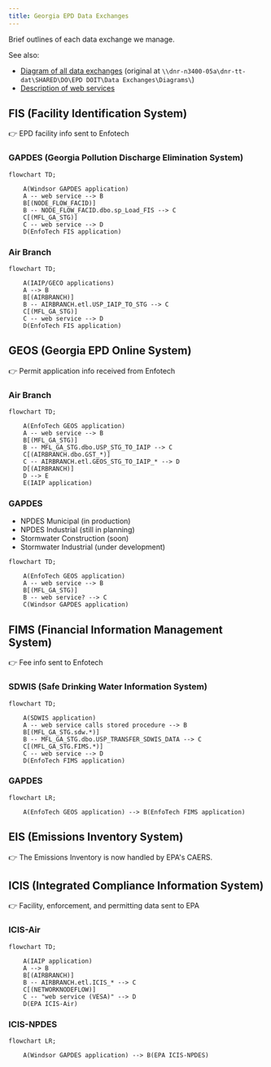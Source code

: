 ```yaml
---
title: Georgia EPD Data Exchanges
---
```


Brief outlines of each data exchange we manage.

See also:

* [Diagram of all data exchanges](data-exchange-diagram.pdf) (original at `\\dnr-n3400-05a\dnr-tt-dat\SHARED\DO\EPD DOIT\Data Exchanges\Diagrams\`)
* [Description of web services](web-services.html)

## FIS (Facility Identification System)

👉 EPD facility info sent to Enfotech

### GAPDES (Georgia Pollution Discharge Elimination System)

```mermaid
flowchart TD;

    A(Windsor GAPDES application)
    A -- web service --> B
    B[(NODE_FLOW_FACID)]
    B -- NODE_FLOW_FACID.dbo.sp_Load_FIS --> C
    C[(MFL_GA_STG)]
    C -- web service --> D
    D(EnfoTech FIS application)
```

### Air Branch

```mermaid
flowchart TD;

    A(IAIP/GECO applications)
    A --> B
    B[(AIRBRANCH)]
    B -- AIRBRANCH.etl.USP_IAIP_TO_STG --> C
    C[(MFL_GA_STG)]
    C -- web service --> D
    D(EnfoTech FIS application)
```

## GEOS (Georgia EPD Online System)

👉 Permit application info received from Enfotech

### Air Branch

```mermaid
flowchart TD;

    A(EnfoTech GEOS application)
    A -- web service --> B
    B[(MFL_GA_STG)]
    B -- MFL_GA_STG.dbo.USP_STG_TO_IAIP --> C
    C[(AIRBRANCH.dbo.GST_*)]
    C -- AIRBRANCH.etl.GEOS_STG_TO_IAIP_* --> D
    D[(AIRBRANCH)]
    D --> E
    E(IAIP application)
```

### GAPDES

* NPDES Municipal (in production)
* NPDES Industrial (still in planning)
* Stormwater Construction (soon)
* Stormwater Industrial (under development)

```mermaid
flowchart TD;

    A(EnfoTech GEOS application)
    A -- web service --> B
    B[(MFL_GA_STG)]
    B -- web service? --> C
    C(Windsor GAPDES application)
```

## FIMS (Financial Information Management System)

👉 Fee info sent to Enfotech

### SDWIS (Safe Drinking Water Information System)

```mermaid
flowchart TD;

    A(SDWIS application)
    A -- web service calls stored procedure --> B
    B[(MFL_GA_STG.sdw.*)]
    B -- MFL_GA_STG.dbo.USP_TRANSFER_SDWIS_DATA --> C
    C[(MFL_GA_STG.FIMS.*)]
    C -- web service --> D
    D(EnfoTech FIMS application)
```

### GAPDES

```mermaid
flowchart LR;

    A(EnfoTech GEOS application) --> B(EnfoTech FIMS application)
```

## EIS (Emissions Inventory System)

👉 The Emissions Inventory is now handled by EPA's CAERS.

## ICIS (Integrated Compliance Information System)

👉 Facility, enforcement, and permitting data sent to EPA

### ICIS-Air

```mermaid
flowchart TD;

    A(IAIP application)
    A --> B
    B[(AIRBRANCH)]
    B -- AIRBRANCH.etl.ICIS_* --> C
    C[(NETWORKNODEFLOW)]
    C -- "web service (VESA)" --> D
    D(EPA ICIS-Air)
```

### ICIS-NPDES

```mermaid
flowchart LR;

    A(Windsor GAPDES application) --> B(EPA ICIS-NPDES)
```
